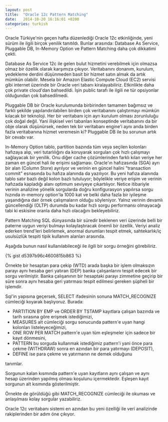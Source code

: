 ```yaml
---
layout: post
title:  "Oracle 12c Pattern Matching"
date:   2014-10-20 16:16:01 +0200
categories: turkish
---
```


Oracle Türkiye'nin geçen hafta düzenlediği Oracle 12c etkinliğinde, yeni sürüm ile ilgili birçok yenilik tanıtıldı. Bunlar arasında: Database As Service, Pluggable DB, In-Memory Option ve Pattern Matching daha çok dikkatimi çekti.

Database As Service 12c ile gelen bulut hizmetini verebilmek için olmazsa olmaz bir özellik olarak karşımıza çıkıyor. Veritabanını donanım, kurulum, yedekleme derdini düşünmeden basit bir hizmet satın almak da artık mümkün olabilir. Mesela bir Amazon Elastic Compute Cloud (EC2) servisi gibi internet üzerinde bir Oracle veri tabanı kiralayabiliriz. Etkinlikte daha çok private cloud'dan bahsedildi. İşin public tarafı ile ilgili ne tür opsiyonlar olduğundan çok bahsedilmedi.

Pluggable DB bir Oracle kurulumunda birbirinden tamamen bağımsız ve farklı şekilde yapılandırılabilen birden çok veritabanını çalıştırmayı mümkün kılacak bir teknoloji. Her bir veritabanı için ayrı kurulum olması zorunluluğu çok doğal değil. Yani ilişkisel veri tabanları konseptinde veritabanını da bir obje olarak düşünürsek, neden tek bir veritabanı engine'i aynı anda birden fazla veritabanına hizmet veremesin ki? Pluggable DB ile bu sorunun artık bir cevabı var.

In-Memory Option tablo, partition bazında tüm veya seçilen kolonları hafızaya alıp, veri tutarlılığını da koruyarak sorguları çok hızlı çalışmayı sağlayacak bir yenilik. Onu diğer cache çözümlerinden farklı kılan veriye her zaman en güncel hali ile erişimi sağlaması. Oracle'ın hafızasında (SGA) ayrı bir alan (Column Store) ayrılyor ve verinin en güncel halini "transaction commit" esnasında bu hafıza alanında da yazılıyor. Bu yeni hafıza alanında tablo satır bazlı değil kolon bazlı tutuluyor; böylelikle veriye erişim ve verinin hafızada kapladığı alanı optimum seviyeye çıkartılıyor. Netice itibariyle verinin analizine yönelik sorgularda doğru konfigurasyon yapılırsa sorgu hızında in-memory option'la 1000 kat ve belki daha fazla bir iyileşme yaşandığına dair örnek çalışmaların olduğu söyleniyor. Yalnız verinin devamlı güncellendiği (OLTP) durumda bu kadar hızlı sorgu performansı olmayacağı tabi ki eskisine oranla daha hızlı olacağını bekleyebiliriz.

Pattern Matching SQL dünyasında bir süredir beklenen veri üzerinde belli bir paterne uygun veriyi bulmayı kolaylaştıracak önemli bir özellik. Veriyi analiz ederken trend'leri belirlemek, anormal durumları tespit etmek, sahtekarlık/iç usulsüzlük tespiti tipik kullanım alanları arasında.

Aşağıda bunun nasıl kullanılabileceği ile ilgili bir sorgu örneğini görebiliriz.

{% gist d5397b96c4600815b863 %}

Örnekte bir hesaptan para çekip (WTD) arada başka bir işlem olmaksızın parayı aynı hesaba geri yatıran (DEP) banka çalışanlarını tespit edecek bir sorgu verilmiştir. Banka çalışanının bir hesaptaki parayı zimmetine geçirip bir süre sonra aynı hesaba geri yatırması tespit edilmesi gereken şüpheli bir işlemdir.

Sql'in yapısına geçersek, SELECT ifadesinin sonuna MATCH_RECOGNIZE cümleciği koyarak başlıyoruz. Burada:

* PARTITION BY EMP ve ORDER BY TSTAMP kayıtlara çalışan bazında ve tarih sırasına göre erişmek istediğimizi,
* MEASURES alt cümleciği sorgu sonucunda pattern'e uyan hangi kolonları listeleyeceğimizi,
* ONE ROW PER MATCH pattern'e uyan tüm eşleşmeler için sadece bir kayıt dönmesini,
* PATTERN bu sorguda kullanmak istediğimiz pattern'i yani önce para çekme (WITHDRAW) sonra en azından bir para yatırmayı (DEPOSIT),
* DEFINE ise para çekme ve yatırmanın ne demek olduğunu

tanımlar. 

Sorgunun kalan kısmında pattern'e uyan kayıtların aynı çalışan ve aynı hesap üzerinden yapılmış olması koşulunu içermektedir. Eşleşen kayıt sorgunun alt kısmında gösterilmiştir.

Örnekte de görüldüğü gibi MATCH_RECOGNIZE cümleciği ile okuması ve anlaşılması kolay sorgular yazabiliriz.

Oracle 12c veritabanı sistemi en azından bu yeni özelliği ile veri analizinde rakiplerinden bir adım öne çıkıyor.
